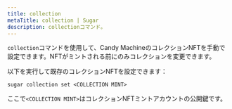 ```yaml
---
title: collection
metaTitle: collection | Sugar
description: collectionコマンド。
---
```


`collection`コマンドを使用して、Candy MachineのコレクションNFTを手動で設定できます。NFTがミントされる前にのみコレクションを変更できます。

以下を実行して既存のコレクションNFTを設定できます：

```
sugar collection set <COLLECTION MINT>
```

ここで`<COLLECTION MINT>`はコレクションNFTミントアカウントの公開鍵です。